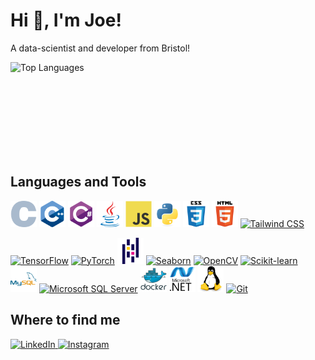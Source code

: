 <h1>Hi 👋, I'm Joe!</h1>
<p>A data-scientist and developer from Bristol!</p>

<div style="display: flex; flex-wrap: wrap; gap: 10px; align-items: center;">
  <img src="https://github-readme-stats.vercel.app/api/top-langs?username=estesjorie&show_icons=true&locale=en&layout=compact" alt="Top Languages" style="height: 150px; object-fit: contain;" />
  <a href="https://github.com/ryo-ma/github-profile-trophy">
  </a>
</div>


<h2>Languages and Tools</h2>
<p>
  <a target="_blank" href="https://raw.githubusercontent.com/devicons/devicon/master/icons/c/c-original.svg"><img src="https://raw.githubusercontent.com/devicons/devicon/master/icons/c/c-original.svg" alt="C" width="42" height="42" /></a>
  <a target="_blank" href="https://raw.githubusercontent.com/devicons/devicon/master/icons/cplusplus/cplusplus-original.svg"><img src="https://raw.githubusercontent.com/devicons/devicon/master/icons/cplusplus/cplusplus-original.svg" alt="C++" width="42" height="42" /></a>
  <a target="_blank" href="https://raw.githubusercontent.com/devicons/devicon/master/icons/csharp/csharp-original.svg"><img src="https://raw.githubusercontent.com/devicons/devicon/master/icons/csharp/csharp-original.svg" alt="C#" width="42" height="42" /></a>
  <a target="_blank" href="https://raw.githubusercontent.com/devicons/devicon/master/icons/java/java-original.svg"><img src="https://raw.githubusercontent.com/devicons/devicon/master/icons/java/java-original.svg" alt="Java" width="42" height="42" /></a>
  <a target="_blank" href="https://raw.githubusercontent.com/devicons/devicon/master/icons/javascript/javascript-original.svg"><img src="https://raw.githubusercontent.com/devicons/devicon/master/icons/javascript/javascript-original.svg" alt="JavaScript" width="42" height="42" /></a>
  <a target="_blank" href="https://raw.githubusercontent.com/devicons/devicon/master/icons/python/python-original.svg"><img src="https://raw.githubusercontent.com/devicons/devicon/master/icons/python/python-original.svg" alt="Python" width="42" height="42" /></a>
  <a target="_blank" href="https://raw.githubusercontent.com/devicons/devicon/master/icons/css3/css3-original-wordmark.svg"><img src="https://raw.githubusercontent.com/devicons/devicon/master/icons/css3/css3-original-wordmark.svg" alt="CSS3" width="42" height="42" /></a>
  <a target="_blank" href="https://raw.githubusercontent.com/devicons/devicon/master/icons/html5/html5-original-wordmark.svg"><img src="https://raw.githubusercontent.com/devicons/devicon/master/icons/html5/html5-original-wordmark.svg" alt="HTML5" width="42" height="42" /></a>
  <a target="_blank" href="https://www.vectorlogo.zone/logos/tailwindcss/tailwindcss-icon.svg"><img src="https://www.vectorlogo.zone/logos/tailwindcss/tailwindcss-icon.svg" alt="Tailwind CSS" width="42" height="42" /></a>

  <a target="_blank" href="https://www.vectorlogo.zone/logos/tensorflow/tensorflow-icon.svg"><img src="https://www.vectorlogo.zone/logos/tensorflow/tensorflow-icon.svg" alt="TensorFlow" width="42" height="42" /></a>
  <a target="_blank" href="https://www.vectorlogo.zone/logos/pytorch/pytorch-icon.svg"><img src="https://www.vectorlogo.zone/logos/pytorch/pytorch-icon.svg" alt="PyTorch" width="42" height="42" /></a>
  <a target="_blank" href="https://raw.githubusercontent.com/devicons/devicon/master/icons/pandas/pandas-original.svg"><img src="https://raw.githubusercontent.com/devicons/devicon/master/icons/pandas/pandas-original.svg" alt="Pandas" width="42" height="42" /></a>
  <a target="_blank" href="https://seaborn.pydata.org/"><img src="https://seaborn.pydata.org/_images/logo-mark-lightbg.svg" alt="Seaborn" width="42" height="42" /></a>
  <a target="_blank" href="https://www.vectorlogo.zone/logos/opencv/opencv-icon.svg"><img src="https://www.vectorlogo.zone/logos/opencv/opencv-icon.svg" alt="OpenCV" width="42" height="42" /></a>
  <a target="_blank" href="https://scikit-learn.org/"><img src="https://upload.wikimedia.org/wikipedia/commons/0/05/Scikit_learn_logo_small.svg" alt="Scikit-learn" width="42" height="42" /></a>
  <a target="_blank" href="https://www.mysql.com/"><img src="https://raw.githubusercontent.com/devicons/devicon/master/icons/mysql/mysql-original-wordmark.svg" alt="MySQL" width="42" height="42" /></a>
  <a target="_blank" href="https://learn.microsoft.com/en-us/sql/sql-server/"><img src="https://www.svgrepo.com/show/303229/microsoft-sql-server-logo.svg" alt="Microsoft SQL Server" width="42" height="42" /></a>
  <a target="_blank" href="https://www.docker.com/"><img src="https://raw.githubusercontent.com/devicons/devicon/master/icons/docker/docker-original-wordmark.svg" alt="Docker" width="42" height="42" /></a>
  <a target="_blank" href="https://dotnet.microsoft.com/"><img src="https://raw.githubusercontent.com/devicons/devicon/master/icons/dot-net/dot-net-original-wordmark.svg" alt=".NET" width="42" height="42" /></a>
  <a target="_blank" href="https://www.linux.org/"><img src="https://raw.githubusercontent.com/devicons/devicon/master/icons/linux/linux-original.svg" alt="Linux" width="42" height="42" /></a>
  <a target="_blank" href="https://git-scm.com/"><img src="https://www.vectorlogo.zone/logos/git-scm/git-scm-icon.svg" alt="Git" width="42" height="42" /></a>
</p>

<h2>Where to find me</h2>
<p>
  <a target="_blank" href="https://www.linkedin.com/in/joseph-tresise-797861315/">
    <img src="https://img.shields.io/badge/linkedin-logo?style=for-the-badge&logo=linkedin&logoColor=white&color=%230a77b6" alt="LinkedIn" />
  </a>
  <a target="_blank" href="https://www.instagram.com/estesjorie/">
    <img src="https://img.shields.io/badge/instagram-logo?style=for-the-badge&logo=instagram&logoColor=white&color=%23F35369" alt="Instagram" />
  </a>
</p>
